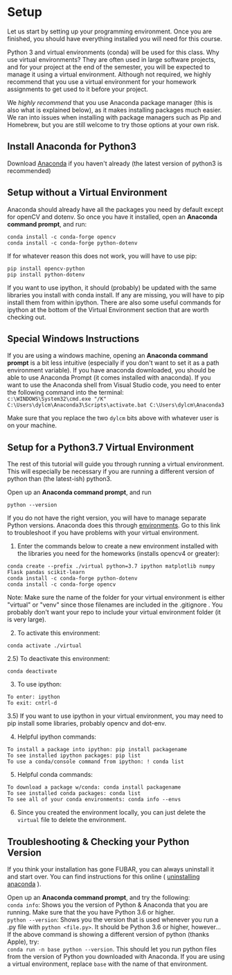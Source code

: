 # Setup

Let us start by setting up your programming environment. Once you are finished, you should have everything installed you will need for this course.

Python 3 and virtual environments (conda) will be used for this class. Why use virtual environments? They are often used in large software projects, and for your project at the end of the semester, you will be expected to manage it using a virtual environment. Although not required, we highly recommend that you use a virtual environment for your homework assignments to get used to it before your project.

We *highly recommend* that you use Anaconda package manager (this is also what is explained below), as it makes installing packages much easier. We ran into issues when installing with package managers such as Pip and Homebrew, but you are still welcome to try those options at your own risk.

## Install Anaconda for Python3
Download [Anaconda](https://docs.anaconda.com/anaconda/user-guide/faq/) if you haven't already (the latest version of python3 is recommended)

## Setup without a Virtual Environment
Anaconda should already have all the packages you need by default except for openCV and dotenv. So once you have it installed, open an **Anaconda command prompt**, and run:
```
conda install -c conda-forge opencv
conda install -c conda-forge python-dotenv
```
If for whatever reason this does not work, you will have to use pip:
```
pip install opencv-python
pip install python-dotenv
```

If you want to use ipython, it should (probably) be updated with the same libraries you install with conda install. If any are missing, you will have to pip install them from within ipython. There are also some useful commands for ipython at the bottom of the Virtual Environment section that are worth checking out.

## Special Windows Instructions
If you are using a windows machine, opening an **Anaconda command prompt** is a bit less intuitive (especially if you don't want to set it as a path environment variable). If you have anaconda downloaded, you should be able to use Anaconda Prompt (it comes installed with anaconda). If you want to use the Anaconda shell from Visual Studio code, you need to enter the following command into the terminal:  
`c:\WINDOWS\System32\cmd.exe "/K" C:\Users\dylcm\Anaconda3\Scripts\activate.bat C:\Users\dylcm\Anaconda3`

Make sure that you replace the two `dylcm` bits above with whatever user is on your machine.

## Setup for a Python3.7 Virtual Environment

The rest of this tutorial will guide you through running a virtual environment. This will especially be necessary if you are running a different version of python than (the latest-ish) python3.

Open up an **Anaconda command prompt**, and run 
```
python --version
```

If you do not have the right version, you will have to manage separate Python versions. Anaconda does this through [environments](https://docs.conda.io/projects/conda/en/latest/user-guide/tasks/manage-environments.html). Go to this link to troubleshoot if you have problems with your virtual environment.

1) Enter the commands below to create a new environment installed with the libraries you need for the homeworks (installs opencv4 or greater):
```
conda create --prefix ./virtual python=3.7 ipython matplotlib numpy Flask pandas scikit-learn
conda install -c conda-forge python-dotenv
conda install -c conda-forge opencv
```

Note: Make sure the name of the folder for your virtual environment is either "virtual" or "venv" since those filenames are included in the .gitignore . You probably don't want your repo to include your virtual environment folder (it is very large).

2) To activate this environment:
```
conda activate ./virtual
```

2.5) To deactivate this environment:
```
conda deactivate
```

3) To use ipython:
```
To enter: ipython
To exit: cntrl-d
```

3.5) If you want to use ipython in your virtual environment, you may need to pip install some libraries, probably opencv and dot-env.

4) Helpful ipython commands:
```
To install a package into ipython: pip install packagename
To see installed ipython packages: pip list
To use a conda/console command from ipython: ! conda list
```

5) Helpful conda commands:
```
To download a package w/conda: conda install packagename
To see installed conda packages: conda list
To see all of your conda environments: conda info --envs
```

6) Since you created the environment locally, you can just delete the `virtual` file to delete the environment.


## Troubleshooting & Checking your Python Version
If you think your installation has gone FUBAR, you can always uninstall it and start over. You can find instructions for this online ( [uninstalling anaconda](https://docs.anaconda.com/anaconda/install/uninstall/) ).

Open up an **Anaconda command prompt**, and try the following:  
`conda info`: Shows you the version of Python & Anaconda that you are running. Make sure that the you have Python 3.6 or higher.  
`python --version`: Shows you the version that is used whenever you run a .py file with `python <file.py>`. It should be Python 3.6 or higher, however...  
If the above command is showing a different version of python (thanks Apple), try:  
`conda run -n base python --version`. This should let you run python files from the version of Python you downloaded with Anaconda. If you are using a virtual environment, replace `base` with the name of that environment.